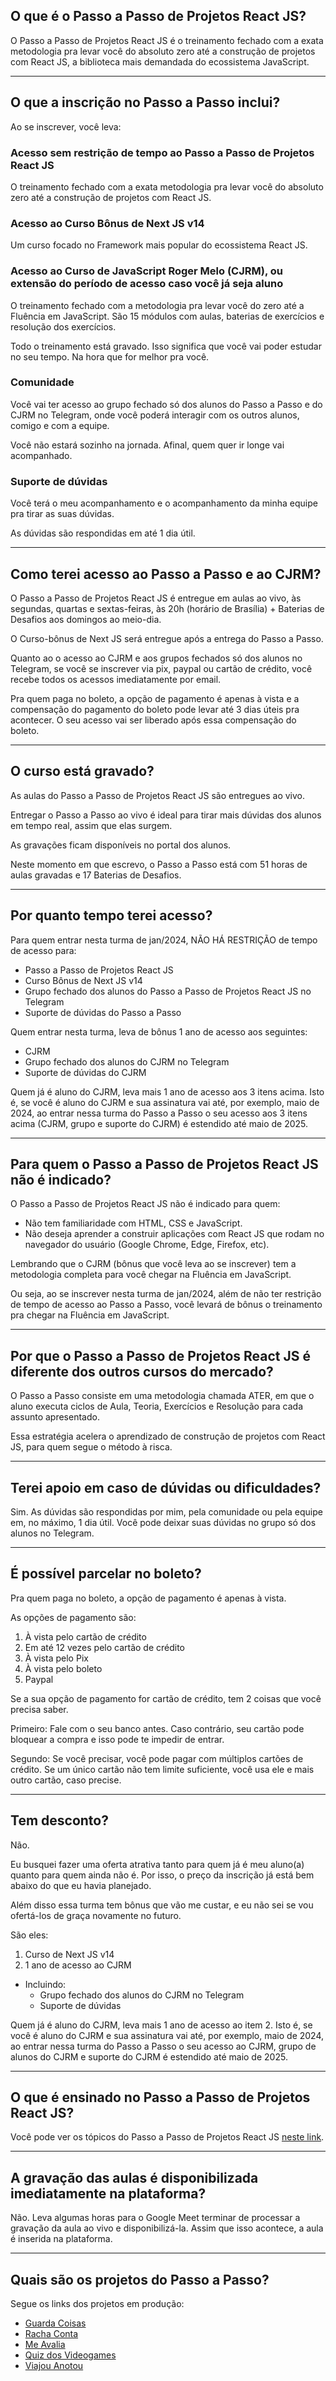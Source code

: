 ## O que é o Passo a Passo de Projetos React JS?

O Passo a Passo de Projetos React JS é o treinamento fechado com a exata metodologia pra levar você do absoluto zero até a construção de projetos com React JS, a biblioteca mais demandada do ecossistema JavaScript.

---

## O que a inscrição no Passo a Passo inclui?

Ao se inscrever, você leva:

### Acesso sem restrição de tempo ao Passo a Passo de Projetos React JS

O treinamento fechado com a exata metodologia pra levar você do absoluto zero até a construção de projetos com React JS.

### Acesso ao Curso Bônus de Next JS v14

Um curso focado no Framework mais popular do ecossistema React JS.

### Acesso ao Curso de JavaScript Roger Melo (CJRM), ou extensão do período de acesso caso você já seja aluno

O treinamento fechado com a metodologia pra levar você do zero até a Fluência em JavaScript. São 15 módulos com aulas, baterias de exercícios e resolução dos exercícios.

Todo o treinamento está gravado. Isso significa que você vai poder estudar no seu tempo. Na hora que for melhor pra você.

### Comunidade

Você vai ter acesso ao grupo fechado só dos alunos do Passo a Passo e do CJRM no Telegram, onde você poderá interagir com os outros alunos, comigo e com a equipe.

Você não estará sozinho na jornada. Afinal, quem quer ir longe vai acompanhado.

### Suporte de dúvidas

Você terá o meu acompanhamento e o acompanhamento da minha equipe pra tirar as suas dúvidas.

As dúvidas são respondidas em até 1 dia útil.

---

## Como terei acesso ao Passo a Passo e ao CJRM?

O Passo a Passo de Projetos React JS é entregue em aulas ao vivo, às segundas, quartas e sextas-feiras, às 20h (horário de Brasília) + Baterias de Desafios aos domingos ao meio-dia. 

O Curso-bônus de Next JS será entregue após a entrega do Passo a Passo. 

Quanto ao o acesso ao CJRM e aos grupos fechados só dos alunos no Telegram, se você se inscrever via pix, paypal ou cartão de crédito, você recebe todos os acessos imediatamente por email. 

Pra quem paga no boleto, a opção de pagamento é apenas à vista e a compensação do pagamento do boleto pode levar até 3 dias úteis pra acontecer. O seu acesso vai ser liberado após essa compensação do boleto.

---

## O curso está gravado?

As aulas do Passo a Passo de Projetos React JS são entregues ao vivo.

Entregar o Passo a Passo ao vivo é ideal para tirar mais dúvidas dos alunos em tempo real, assim que elas surgem.

As gravações ficam disponíveis no portal dos alunos. 

Neste momento em que escrevo, o Passo a Passo está com 51 horas de aulas gravadas e 17 Baterias de Desafios. 

---

## Por quanto tempo terei acesso?

Para quem entrar nesta turma de jan/2024, NÃO HÁ RESTRIÇÃO de tempo de acesso para:

- Passo a Passo de Projetos React JS
- Curso Bônus de Next JS v14
- Grupo fechado dos alunos do Passo a Passo de Projetos React JS no Telegram
- Suporte de dúvidas do Passo a Passo

Quem entrar nesta turma, leva de bônus 1 ano de acesso aos seguintes:

- CJRM
- Grupo fechado dos alunos do CJRM no Telegram
- Suporte de dúvidas do CJRM

Quem já é aluno do CJRM, leva mais 1 ano de acesso aos 3 itens acima. Isto é, se você é aluno do CJRM e sua assinatura vai até, por exemplo, maio de 2024, ao entrar nessa turma do Passo a Passo o seu acesso aos 3 itens acima (CJRM, grupo e suporte do CJRM) é estendido até maio de 2025.

---

## Para quem o Passo a Passo de Projetos React JS não é indicado?

O Passo a Passo de Projetos React JS não é indicado para quem: 

- Não tem familiaridade com HTML, CSS e JavaScript. 
- Não deseja aprender a construir aplicações com React JS que rodam no navegador do usuário (Google Chrome, Edge, Firefox, etc).

Lembrando que o CJRM (bônus que você leva ao se inscrever) tem a metodologia completa para você chegar na Fluência em JavaScript. 

Ou seja, ao se inscrever nesta turma de jan/2024, além de não ter restrição de tempo de acesso ao Passo a Passo, você levará de bônus o treinamento pra chegar na Fluência em JavaScript. 

---

## Por que o Passo a Passo de Projetos React JS é diferente dos outros cursos do mercado?

O Passo a Passo consiste em uma metodologia chamada ATER, em que o aluno executa ciclos de Aula, Teoria, Exercícios e Resolução para cada assunto apresentado. 

Essa estratégia acelera o aprendizado de construção de projetos com React JS, para quem segue o método à risca.

---

## Terei apoio em caso de dúvidas ou dificuldades?

Sim. As dúvidas são respondidas por mim, pela comunidade ou pela equipe em, no máximo, 1 dia útil. Você pode deixar suas dúvidas no grupo só dos alunos no Telegram. 

---

## É possível parcelar no boleto?

Pra quem paga no boleto, a opção de pagamento é apenas à vista. 

As opções de pagamento são:

1. À vista pelo cartão de crédito
2. Em até 12 vezes pelo cartão de crédito 
3. À vista pelo Pix
4. À vista pelo boleto
5. Paypal

Se a sua opção de pagamento for cartão de crédito, tem 2 coisas que você precisa saber.

Primeiro: Fale com o seu banco antes. Caso contrário, seu cartão pode bloquear a compra e isso pode te impedir de entrar.

Segundo: Se você precisar, você pode pagar com múltiplos cartões de crédito. Se um único cartão não tem limite suficiente, você usa ele e mais outro cartão, caso precise.

---

## Tem desconto?

Não. 

Eu busquei fazer uma oferta atrativa tanto para quem já é meu aluno(a) quanto para quem ainda não é. Por isso, o preço da inscrição já está bem abaixo do que eu havia planejado. 

Além disso essa turma tem bônus que vão me custar, e eu não sei se vou ofertá-los de graça novamente no futuro. 

São eles: 

1. Curso de Next JS v14
2. 1 ano de acesso ao CJRM
  - Incluindo:
    - Grupo fechado dos alunos do CJRM no Telegram
    - Suporte de dúvidas

Quem já é aluno do CJRM, leva mais 1 ano de acesso ao item 2. Isto é, se você é aluno do CJRM e sua assinatura vai até, por exemplo, maio de 2024, ao entrar nessa turma do Passo a Passo o seu acesso ao CJRM, grupo de alunos do CJRM e suporte do CJRM é estendido até maio de 2025.

---

## O que é ensinado no Passo a Passo de Projetos React JS?

Você pode ver os tópicos do Passo a Passo de Projetos React JS [neste link](/topics.md).

---

## A gravação das aulas é disponibilizada imediatamente na plataforma?

Não. Leva algumas horas para o Google Meet terminar de processar a gravação da aula ao vivo e disponibilizá-la. Assim que isso acontece, a aula é inserida na plataforma. 

---

## Quais são os projetos do Passo a Passo?

Segue os links dos projetos em produção:

- [Guarda Coisas](https://guarda-coisas-espaco-mulher.netlify.app/)
- [Racha Conta](https://racha-conta.netlify.app/)
- [Me Avalia](https://me-avalia.netlify.app/)
- [Quiz dos Videogames](https://quiz-dos-videogames.netlify.app/)
- [Viajou Anotou](https://viajou-anotou.netlify.app/)
